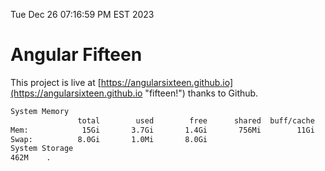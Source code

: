 Tue Dec 26 07:16:59 PM EST 2023

# Angular Fifteen


This project is live at [https://angularsixteen.github.io](https://angularsixteen.github.io "fifteen!") thanks to Github.

```bash
System Memory
               total        used        free      shared  buff/cache   available
Mem:            15Gi       3.7Gi       1.4Gi       756Mi        11Gi        11Gi
Swap:          8.0Gi       1.0Mi       8.0Gi
System Storage
462M	.
```
